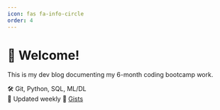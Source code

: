 ```yaml
---
icon: fas fa-info-circle
order: 4
---
```


# 👋 Welcome!

This is my dev blog documenting my 6-month coding bootcamp work.

🛠 Git, Python, SQL, ML/DL  
📆 Updated weekly
📒 [Gists](https://gist.github.com/snhzyn)
